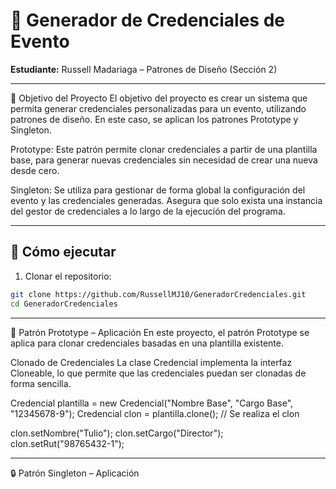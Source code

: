 # 🪪 Generador de Credenciales de Evento  
**Estudiante:** Russell Madariaga – Patrones de Diseño (Sección 2)

---

🎯 Objetivo del Proyecto
El objetivo del proyecto es crear un sistema que permita generar credenciales personalizadas para un evento, utilizando patrones de diseño. En este caso, se aplican los patrones Prototype y Singleton.

Prototype: Este patrón permite clonar credenciales a partir de una plantilla base, para generar nuevas credenciales sin necesidad de crear una nueva desde cero.

Singleton: Se utiliza para gestionar de forma global la configuración del evento y las credenciales generadas. Asegura que solo exista una instancia del gestor de credenciales a lo largo de la ejecución del programa.

---

## 🚀 Cómo ejecutar

1. Clonar el repositorio:
```bash
git clone https://github.com/RussellMJ10/GeneradorCredenciales.git
cd GeneradorCredenciales
```

---

🧬 Patrón Prototype – Aplicación
En este proyecto, el patrón Prototype se aplica para clonar credenciales basadas en una plantilla existente.

Clonado de Credenciales
La clase Credencial implementa la interfaz Cloneable, lo que permite que las credenciales puedan ser clonadas de forma sencilla.

Credencial plantilla = new Credencial("Nombre Base", "Cargo Base", "12345678-9");
Credencial clon = plantilla.clone();  // Se realiza el clon

clon.setNombre("Tulio");
clon.setCargo("Director");
clon.setRut("98765432-1");

---

🔒 Patrón Singleton – Aplicación
